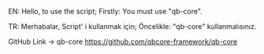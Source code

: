 EN: Hello, to use the script; Firstly: You must use "qb-core". 

TR: Merhabalar, Script' i kullanmak için; Öncelikle: "qb-core" kullanmalısınız. 


GitHub Link -> qb-core
https://github.com/qbcore-framework/qb-core
